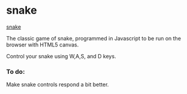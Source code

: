 # snake

[snake](https://mbehrlich.github.io/snake)

The classic game of snake, programmed in Javascript to be run on the browser with HTML5 canvas.

Control your snake using W,A,S, and D keys.

### To do:

Make snake controls respond a bit better.
